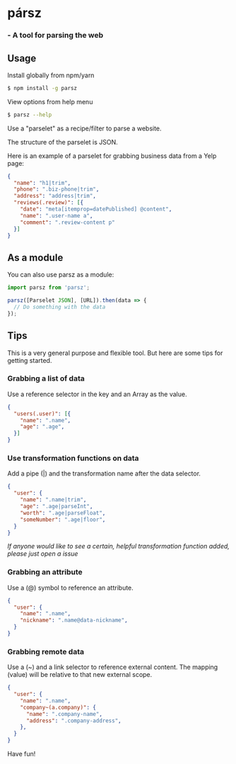 # pársz
### - A tool for parsing the web

## Usage

Install globally from npm/yarn

``` bash
$ npm install -g parsz
```

View options from help menu

```bash
$ parsz --help
```

Use a "parselet" as a recipe/filter to parse a website.

The structure of the parselet is JSON.

Here is an example of a parselet for grabbing business data from a Yelp page:

```json
{
  "name": "h1|trim",
  "phone": ".biz-phone|trim",
  "address": "address|trim",
  "reviews(.review)": [{
    "date": "meta[itemprop=datePublished] @content",
    "name": ".user-name a",
    "comment": ".review-content p"
  }]
}
```

## As a module

You can also use parsz as a module:

```js
import parsz from 'parsz';

parsz([Parselet JSON], [URL]).then(data => {
  // Do something with the data
});
```

## Tips

This is a very general purpose and flexible tool. But here are some tips for getting started.

### Grabbing a list of data

Use a reference selector in the key and an Array as the value.

```json
{
  "users(.user)": [{
    "name": ".name",
    "age": ".age",
  }]
}
```

### Use transformation functions on data

Add a pipe (|) and the transformation name after the data selector.

```json
{
  "user": {
    "name": ".name|trim",
    "age": ".age|parseInt",
    "worth": ".age|parseFloat",
    "someNumber": ".age|floor",
  }
}
```

*If anyone would like to see a certain, helpful transformation function added, please just open a issue*

### Grabbing an attribute

Use a (@) symbol to reference an attribute.

```json
{
  "user": {
    "name": ".name",
    "nickname": ".name@data-nickname",
  }
}
```

### Grabbing remote data

Use a (~) and a link selector to reference external content. The mapping (value) will be relative to that new external scope.

```json
{
  "user": {
    "name": ".name",
    "company~(a.company)": {
      "name": ".company-name",
      "address": ".company-address",
    },
  }
}
```

Have fun!

